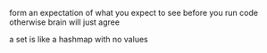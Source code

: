 form an expectation of what you expect to see before you run code
otherwise brain will just agree

a set is like a hashmap with no values
